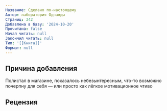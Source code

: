 ```yaml
---
Название: Сделано по-настоящему
Автор: лаборатория Однажды
Страниц: 342
Добавлена в базу: '2024-10-20'
Прочитана: false
Начал читать: null
Закончил читать: null
Тип: '[[Книга]]'
Формат: null
---
```

## Причина добавления

Полистал в магазине, показалось небезынтересным, что-то возможно почерпну для себя — или просто как лёгкое мотивационное чтиво

## Рецензия